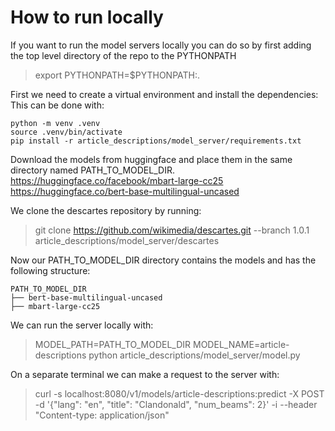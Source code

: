 # How to run locally
If you want to run the model servers locally you can do so by first adding the top level directory of the repo to the PYTHONPATH
> export PYTHONPATH=$PYTHONPATH:.

First we need to create a virtual environment and install the dependencies:
This can be done with:
```console
python -m venv .venv
source .venv/bin/activate
pip install -r article_descriptions/model_server/requirements.txt
```


Download the models from huggingface and place them in the same directory named PATH_TO_MODEL_DIR.
https://huggingface.co/facebook/mbart-large-cc25
https://huggingface.co/bert-base-multilingual-uncased

We clone the descartes repository by running:
> git clone https://github.com/wikimedia/descartes.git --branch 1.0.1 article_descriptions/model_server/descartes

Now our PATH_TO_MODEL_DIR directory contains the models and has the following structure:
```
PATH_TO_MODEL_DIR
├── bert-base-multilingual-uncased
├── mbart-large-cc25
```

We can run the server locally with:
> MODEL_PATH=PATH_TO_MODEL_DIR MODEL_NAME=article-descriptions python article_descriptions/model_server/model.py

 On a separate terminal we can make a request to the server with:
> curl -s localhost:8080/v1/models/article-descriptions:predict -X POST -d '{"lang": "en", "title": "Clandonald", "num_beams": 2}' -i --header "Content-type: application/json"
